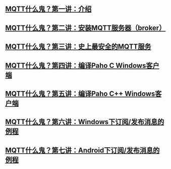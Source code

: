 ## [MQTT什么鬼？第一讲：介绍](http://www.brixbot.com/coding/mqtt-01-introduction/)
## [MQTT什么鬼？第二讲：安装MQTT服务器（broker）](http://www.brixbot.com/coding/mqtt-02-install-broker/)
## [MQTT什么鬼？第三讲：史上最安全的MQTT服务](http://www.brixbot.com/coding/mqtt-03-most-secured-mqtt/)
## [MQTT什么鬼？第四讲：编译Paho C Windows客户端](http://www.brixbot.com/coding/mqtt-04-build-paho-c-for-windows/)
## [MQTT什么鬼？第五讲：编译Paho C++ Windows客户端](http://www.brixbot.com/coding/mqtt-05-build-paho-cpp-for-windows/)
## [MQTT什么鬼？第六讲：Windows下订阅/发布消息的例程](http://www.brixbot.com/coding/mqtt-06-windows-paho-c-examples/)
## [MQTT什么鬼？第七讲：Android下订阅/发布消息的例程](http://www.brixbot.com/coding/mqtt-07-android-paho-example/)
